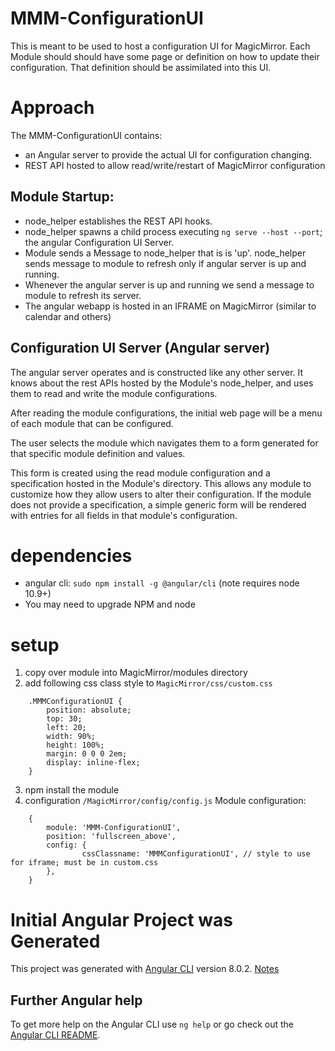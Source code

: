 # MMM-ConfigurationUI
This is meant to be used to host a configuration UI for MagicMirror. Each Module should should have some page or definition on how to update their configuration. That definition should be assimilated into this UI.

# Approach
The MMM-ConfigurationUI contains: 
- an Angular server to provide the actual UI for configuration changing.
- REST API hosted to allow read/write/restart of MagicMirror configuration

## Module Startup:
- node_helper establishes the REST API hooks.
- node_helper spawns a child process executing `ng serve --host --port`; the angular Configuration UI Server.
- Module sends a Message to node_helper that is is 'up'. node_helper sends message to module to refresh only if angular server is up and running.
- Whenever the angular server is up and running we send a message to module to refresh its server.
- The angular webapp is hosted in an IFRAME on MagicMirror (similar to calendar and others)

## Configuration UI Server (Angular server)
The angular server operates and is constructed like any other server. It knows about the rest APIs hosted by the Module's node_helper, and uses them to read and write the module configurations.  

After reading the module configurations, the initial web page will be a menu of each module that can be configured.  

The user selects the module which navigates them to a form generated for that specific module definition and values.  

This form is created using the read module configuration and a specification hosted in the Module's directory. This allows any module to customize how they allow users to alter their configuration. If the module does not provide a specification, a simple generic form will be rendered with entries for all fields in that module's configuration.


# dependencies
* angular cli: `sudo npm install -g @angular/cli` (note requires node 10.9+)
* You may need to upgrade NPM and node

# setup
1. copy over module into MagicMirror/modules directory
2. add following css class style to `MagicMirror/css/custom.css`
```
    .MMMConfigurationUI {
        position: absolute;
        top: 30;
        left: 20;
        width: 90%;
        height: 100%;
        margin: 0 0 0 2em;
        display: inline-flex;
    }
```
3. npm install the module
4. configuration
`/MagicMirror/config/config.js` Module configuration:
```
    {
        module: 'MMM-ConfigurationUI',
        position: 'fullscreen_above',
        config: {
                cssClassname: 'MMMConfigurationUI', // style to use for iframe; must be in custom.css
        },
    }
```
# Initial Angular Project was Generated
This project was generated with [Angular CLI](https://github.com/angular/angular-cli) version 8.0.2.
[Notes](https://adrianmejia.com/angular-2-tutorial-create-a-crud-app-with-angular-cli-and-typescript/)


## Further Angular help

To get more help on the Angular CLI use `ng help` or go check out the [Angular CLI README](https://github.com/angular/angular-cli/blob/master/README.md).
